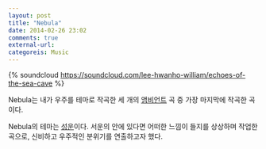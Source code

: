 ```yaml
---
layout: post
title: "Nebula"
date: 2014-02-26 23:02
comments: true
external-url:
categoreis: Music
---
```

{% soundcloud https://soundcloud.com/lee-hwanho-william/echoes-of-the-sea-cave %}

Nebula는 내가 우주를 테마로 작곡한 세 개의 [앰비언트](http://en.wikipedia.org/wiki/Ambient_music) 곡 중 가장 마지막에 작곡한 곡이다. 

Nebula의 테마는 [성운](https://en.wikipedia.org/wiki/Nebula)이다. 서운의 안에 있다면 어떠한 느낌이 들지를 상상하며 작업한 곡으로, 신비하고 우주적인 분위기를 연출하고자 했다.
